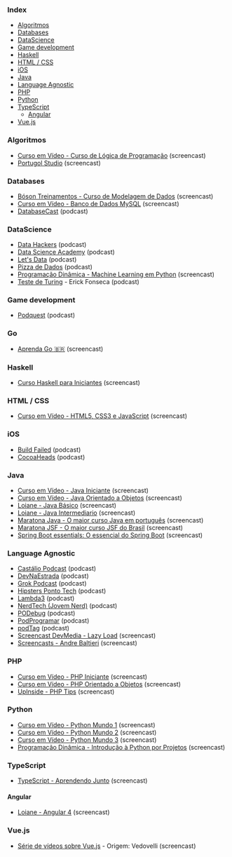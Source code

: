 ### Index

* [Algoritmos](#algoritmos)
* [Databases](#databases)
* [DataScience](#datascience)
* [Game development](#game-development)
* [Haskell](#haskell)
* [HTML / CSS](#html--css)
* [iOS](#ios)
* [Java](#java)
* [Language Agnostic](#language-agnostic)
* [PHP](#php)
* [Python](#python)
* [TypeScript](#typescript)
  * [Angular](#angular)
* [Vue.js](#vuejs)


### Algoritmos

* [Curso em Vídeo - Curso de Lógica de Programação](https://www.youtube.com/playlist?list=PLHz_AreHm4dmSj0MHol_aoNYCSGFqvfXV) (screencast)
* [Portugol Studio](https://www.youtube.com/playlist?list=PLJ4lbwalqv3Eaiay2pCeU_QU6vb-Hz989) (screencast)


### Databases

* [Bóson Treinamentos - Curso de Modelagem de Dados](https://www.youtube.com/playlist?list=PLucm8g_ezqNoNHU8tjVeHmRGBFnjDIlxD) (screencast)
* [Curso em Vídeo - Banco de Dados MySQL](https://www.youtube.com/playlist?list=PLHz_AreHm4dkBs-795Dsgvau_ekxg8g1r) (screencast)
* [DatabaseCast](http://databasecast.com.br) (podcast)


### DataScience

* [Data Hackers](https://datahackers.com.br/podcast) (podcast)
* [Data Science Academy](http://datascienceacademy.com.br/blog/podcast-dsa/) (podcast)
* [Let's Data](https://www.youtube.com/channel/UCS58303Tmd0wIKTddmRskdQ) (podcast)
* [Pizza de Dados](https://pizzadedados.com) (podcast)
* [Programação Dinâmica - Machine Learning em Python](https://www.youtube.com/playlist?list=PL5TJqBvpXQv5CBxLkdqmou_86syFK7U3Q) (screencast)
* [Teste de Turing](https://anchor.fm/testedeturing) - Erick Fonseca (podcast)


### Game development

* [Podquest](http://www.podquest.com.br) (podcast)


### Go

* [Aprenda Go :brazil:](https://www.youtube.com/playlist?list=PLCKpcjBB_VlBsxJ9IseNxFllf-UFEXOdg) (screencast)


### Haskell

* [Curso Haskell para Iniciantes](https://www.youtube.com/playlist?list=PL8eBmR3QtPL3pDzQpwPYfWQ4NEPGu6j7z) (screencast)


### HTML / CSS

* [Curso em Vídeo - HTML5, CSS3 e JavaScript](https://www.youtube.com/playlist?list=PLHz_AreHm4dlAnJ_jJtV29RFxnPHDuk9o) (screencast)


### iOS

* [Build Failed](https://twitter.com/buildfailedcast) (podcast)
* [CocoaHeads](http://www.cocoaheads.com.br/podcasts) (podcast)


### Java

* [Curso em Vídeo - Java Iniciante](https://www.youtube.com/playlist?list=PLHz_AreHm4dkI2ZdjTwZA4mPMxWTfNSpR) (screencast)
* [Curso em Vídeo - Java Orientado a Objetos](https://www.youtube.com/playlist?list=PLHz_AreHm4dkqe2aR0tQK74m8SFe-aGsY) (screencast)
* [Loiane - Java Básico](https://www.youtube.com/watch?v=LnORjqZUMIQ&list=PLGxZ4Rq3BOBq0KXHsp5J3PxyFaBIXVs3r) (screencast)
* [Loiane - Java Intermediario](https://www.youtube.com/watch?v=EdEKx24xHGc&list=PLGxZ4Rq3BOBoqYyFWOV_YbfBW80YGAGEI) (screencast)
* [Maratona Java - O maior curso Java em português](https://www.youtube.com/playlist?list=PL62G310vn6nHrMr1tFLNOYP_c73m6nAzL) (screencast)
* [Maratona JSF - O maior curso JSF do Brasil](https://www.youtube.com/playlist?list=PL62G310vn6nHSNpACkELWiPlM8J8z8t5J) (screencast)
* [Spring Boot essentials: O essencial do Spring Boot](https://www.youtube.com/playlist?list=PL62G310vn6nF3gssjqfCKLpTK2sZJ_a_1) (screencast)


### Language Agnostic

 * [Castálio Podcast](http://castalio.info) (podcast)
 * [DevNaEstrada](http://devnaestrada.com.br) (podcast)
 * [Grok Podcast](http://www.grokpodcast.com) (podcast)
 * [Hipsters Ponto Tech](http://hipsters.tech) (podcast)
 * [Lambda3](https://blog.lambda3.com.br/category/podcast) (podcast)
 * [NerdTech (Jovem Nerd)](https://jovemnerd.com.br/playlist/nerdtech) (podcast)
 * [PODebug](http://www.podebug.com) (podcast)
 * [PodProgramar](https://mundopodcast.com.br/podprogramar) (podcast)
 * [podTag](https://podtag.com.br) (podcast)
 * [Screencast DevMedia - Lazy Load](https://www.youtube.com/playlist?list=PLi75dzoFwEbo89TG5IaD4ODYPeJK9uxA5) (screencast)
 * [Screencasts - Andre Baltieri](https://www.youtube.com/playlist?list=PLTMuY7ptzFISwigIWpZQtp6b0TuEEvqLC) (screencast)


### PHP

* [Curso em Vídeo - PHP Iniciante](https://www.youtube.com/watch?v=F7KzJ7e6EAc&list=PLHz_AreHm4dm4beCCCmW4xwpmLf6EHY9k) (screencast)
* [Curso em Vídeo - PHP Orientado a Objetos](https://www.youtube.com/watch?v=KlIL63MeyMY&list=PLHz_AreHm4dmGuLII3tsvryMMD7VgcT7x) (screencast)
* [UpInside - PHP Tips](https://www.youtube.com/playlist?list=PLi_gvjv-JgXqsmCAOrueT1-4JrnMW8_Gg) (screencast)


### Python

* [Curso em Vídeo - Python Mundo 1](https://www.youtube.com/watch?v=S9uPNppGsGo&list=PLHz_AreHm4dlKP6QQCekuIPky1CiwmdI6) (screencast)
* [Curso em Vídeo - Python Mundo 2](https://www.youtube.com/watch?v=nJkVHusJp6E&list=PLHz_AreHm4dk_nZHmxxf_J0WRAqy5Czye) (screencast)
* [Curso em Vídeo - Python Mundo 3](https://www.youtube.com/watch?v=0LB3FSfjvao&list=PLHz_AreHm4dksnH2jVTIVNviIMBVYyFnH) (screencast)
* [Programação Dinâmica - Introdução à Python por Projetos](https://www.youtube.com/playlist?list=PL5TJqBvpXQv6AEfVymby32MinHdxZA-8J) (screencast)


### TypeScript

* [TypeScript - Aprendendo Junto](https://www.youtube.com/playlist?list=PL62G310vn6nGg5OzjxE8FbYDzCs_UqrUs) (screencast)


#### Angular

* [Loiane - Angular 4](https://www.youtube.com/watch?v=tPOMG0D57S0&list=PLGxZ4Rq3BOBoSRcKWEdQACbUCNWLczg2G) (screencast)


### Vue.js

* [Série de vídeos sobre Vue.js](https://vimeo.com/channels/1115590/videos/) - Origem: Vedovelli  (screencast)
